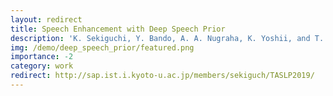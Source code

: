 ```yaml
---
layout: redirect
title: Speech Enhancement with Deep Speech Prior
description: 'K. Sekiguchi, Y. Bando, A. A. Nugraha, K. Yoshii, and T. Kawahara, "Semi-supervised multichannel speech enhancement with a deep speech prior," IEEE/ACM Trans. Audio, Speech, Language Process., vol. 27, no. 12, pp. 2197–2212, 2019.'
img: /demo/deep_speech_prior/featured.png
importance: -2
category: work
redirect: http://sap.ist.i.kyoto-u.ac.jp/members/sekiguch/TASLP2019/
---
```

